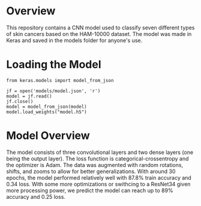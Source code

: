# Overview
This repository contains a CNN model used to classify seven different types of skin cancers based on the HAM-10000 dataset. The model was made in Keras and saved in the models folder for anyone's use.

# Loading the Model
```python3
from keras.models import model_from_json

jf = open('models/model.json', 'r')
model = jf.read()
jf.close()
model = model_from_json(model)
model.load_weights("model.h5")
```

# Model Overview
The model consists of three convolutional layers and two dense layers (one being the output layer). The loss function is categorical-crossentropy and the optimizer is Adam. 
The data was augmented with random rotations, shifts, and zooms to allow for better generalizations. With around 30 epochs, the model performed relatively well with 87.8% train accuracy and 0.34 loss. With some more optimizations or swithcing to a ResNet34 given more processing power, we predict the model can reach up to 89% accuracy and 0.25 loss.

